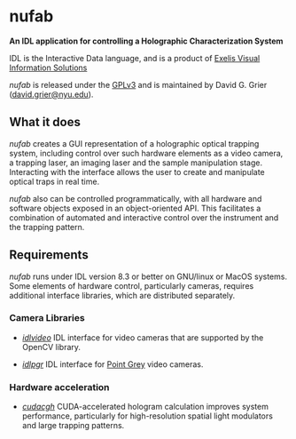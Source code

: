 # nufab

**An IDL application for controlling a 
Holographic Characterization System**

IDL is the Interactive Data language, and is a product of
[Exelis Visual Information Solutions](http://www.exelisvis.com)

*nufab* is released under the
[GPLv3](https://www.gnu.org/copyleft/gpl.html)
and is maintained by David G. Grier (david.grier@nyu.edu).

## What it does

*nufab* creates a GUI representation of a holographic optical
trapping system, including control over such hardware elements
as a video camera, a trapping laser, an imaging laser and the
sample manipulation stage.  Interacting with the interface
allows the user to create and manipulate optical traps in real time.

*nufab* also can be controlled programmatically, with all hardware
and software objects exposed in an object-oriented API.
This facilitates a combination of automated and interactive
control over the instrument and the
trapping pattern.

## Requirements

*nufab* runs under IDL version 8.3 or better on GNU/linux or MacOS systems.
Some elements of hardware control, particularly cameras, requires
additional interface libraries, which are distributed separately.

### Camera Libraries

+ [*idlvideo*](https://github.com/davidgrier/idlvideo) IDL interface
for video cameras that are supported by the OpenCV library.

+ [*idlpgr*](https://github.com/davidgrier/idlpgr) IDL interface
for [Point Grey](http://www.ptgrey.com/)  video cameras.

### Hardware acceleration

+ [*cudacgh*](https://github.com/davidgrier/cudacgh) CUDA-accelerated
hologram calculation improves system performance, particularly for
high-resolution spatial light modulators and large trapping patterns.
